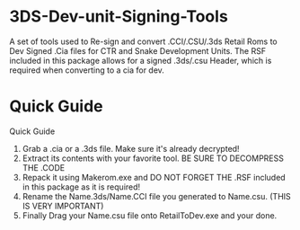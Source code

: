 # 3DS-Dev-unit-Signing-Tools
A set of tools used to Re-sign and convert .CCI/.CSU/.3ds Retail Roms to Dev Signed .Cia files for CTR and Snake Development Units. The RSF included in this package allows for a signed .3ds/.csu Header, which is required when converting to a cia for dev.

# Quick Guide
Quick Guide
1. Grab a .cia or a .3ds file. Make sure it's already decrypted!
2. Extract its contents with your favorite tool. BE SURE TO DECOMPRESS THE .CODE
3. Repack it using Makerom.exe and DO NOT FORGET THE .RSF included in this package as it is required!
4. Rename the Name.3ds/Name.CCI file you generated to Name.csu. (THIS IS VERY IMPORTANT)
5. Finally Drag your Name.csu file onto RetailToDev.exe and your done.

